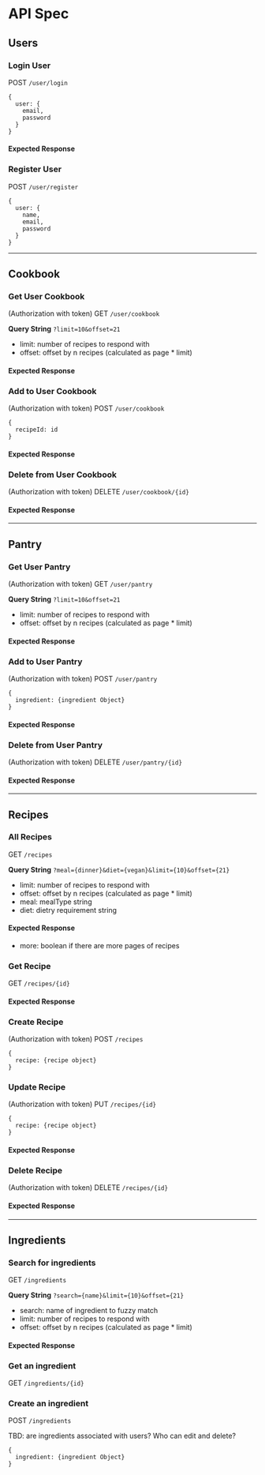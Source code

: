 # API Spec

## Users

### Login User

POST `/user/login`

```
{
  user: {
    email,
    password
  }
}
```

#### Expected Response


### Register User

POST `/user/register`

```
{
  user: {
    name,
    email,
    password
  }
}
```

---

## Cookbook

### Get User Cookbook
(Authorization with token)
GET `/user/cookbook`

**Query String**
`?limit=10&offset=21`

- limit: number of recipes to respond with
- offset: offset by n recipes (calculated as page * limit)


#### Expected Response

### Add to User Cookbook
(Authorization with token)
POST `/user/cookbook`

```
{
  recipeId: id
}
```

#### Expected Response

### Delete from User Cookbook
(Authorization with token)
DELETE `/user/cookbook/{id}`

#### Expected Response

---

## Pantry

### Get User Pantry
(Authorization with token)
GET `/user/pantry`

**Query String**
`?limit=10&offset=21`

- limit: number of recipes to respond with
- offset: offset by n recipes (calculated as page * limit)


#### Expected Response

### Add to User Pantry
(Authorization with token)
POST `/user/pantry`

```
{
  ingredient: {ingredient Object}
}
```

#### Expected Response

### Delete from User Pantry
(Authorization with token)
DELETE `/user/pantry/{id}`

#### Expected Response

---

## Recipes

### All Recipes
GET `/recipes`

**Query String**
`?meal={dinner}&diet={vegan}&limit={10}&offset={21}`

- limit: number of recipes to respond with
- offset: offset by n recipes (calculated as page * limit)
- meal: mealType string
- diet: dietry requirement string

#### Expected Response

- more: boolean if there are more pages of recipes

### Get Recipe
GET `/recipes/{id}`

#### Expected Response

### Create Recipe
(Authorization with token)
POST `/recipes`

```
{
  recipe: {recipe object}
}
```

### Update Recipe
(Authorization with token)
PUT `/recipes/{id}`

```
{
  recipe: {recipe object}
}
```

#### Expected Response

### Delete Recipe
(Authorization with token)
DELETE `/recipes/{id}`

#### Expected Response

---

## Ingredients

### Search for ingredients
GET `/ingredients`

**Query String**
`?search={name}&limit={10}&offset={21}`

- search: name of ingredient to fuzzy match
- limit: number of recipes to respond with
- offset: offset by n recipes (calculated as page * limit)

#### Expected Response

### Get an ingredient
GET `/ingredients/{id}`


### Create an ingredient
POST `/ingredients`

TBD: are ingredients associated with users?
Who can edit and delete?

```
{
  ingredient: {ingredient Object}
}
```